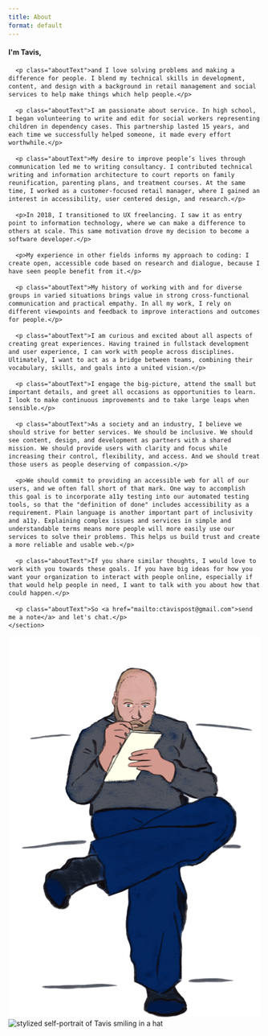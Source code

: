 ```yaml
---
title: About
format: default
---
```


<article class="aboutContainer gridCenter gridTextPicCol">
  <article class="flexCol">
    <section>
      <h1 class="aboutText lessLeading">I'm Tavis,</h1>

      <p class="aboutText">and I love solving problems and making a difference for people. I blend my technical skills in development, content, and design with a background in retail management and social services to help make things which help people.</p>

      <p class="aboutText">I am passionate about service. In high school, I began volunteering to write and edit for social workers representing children in dependency cases. This partnership lasted 15 years, and each time we successfully helped someone, it made every effort worthwhile.</p>

      <p class="aboutText">My desire to improve people’s lives through communication led me to writing consultancy. I contributed technical writing and information architecture to court reports on family reunification, parenting plans, and treatment courses. At the same time, I worked as a customer-focused retail manager, where I gained an interest in accessibility, user centered design, and research.</p>

      <p>In 2018, I transitioned to UX freelancing. I saw it as entry point to information technology, where we can make a difference to others at scale. This same motivation drove my decision to become a software developer.</p>

      <p>My experience in other fields informs my approach to coding: I create open, accessible code based on research and dialogue, because I have seen people benefit from it.</p>

      <p class="aboutText">My history of working with and for diverse groups in varied situations brings value in strong cross-functional communication and practical empathy. In all my work, I rely on different viewpoints and feedback to improve interactions and outcomes for people.</p>

      <p class="aboutText">I am curious and excited about all aspects of creating great experiences. Having trained in fullstack development and user experience, I can work with people across disciplines. Ultimately, I want to act as a bridge between teams, combining their vocabulary, skills, and goals into a united vision.</p>

      <p class="aboutText">I engage the big-picture, attend the small but important details, and greet all occasions as opportunities to learn. I look to make continuous improvements and to take large leaps when sensible.</p>

      <p class="aboutText">As a society and an industry, I believe we should strive for better services. We should be inclusive. We should see content, design, and development as partners with a shared mission. We should provide users with clarity and focus while increasing their control, flexibility, and access. And we should treat those users as people deserving of compassion.</p>

      <p>We should commit to providing an accessible web for all of our users, and we often fall short of that mark. One way to accomplish this goal is to incorporate a11y testing into our automated testing tools, so that the "definition of done" includes accessibility as a requirement. Plain language is another important part of inclusivity and a11y. Explaining complex issues and services in simple and understandable terms means more people will more easily use our services to solve their problems. This helps us build trust and create a more reliable and usable web.</p>

      <p class="aboutText">If you share similar thoughts, I would love to work with you towards these goals. If you have big ideas for how you want your organization to interact with people online, especially if that would help people in need, I want to talk with you about how that could happen.</p>

      <p class="aboutText">So <a href="mailto:ctavispost@gmail.com">send me a note</a> and let's chat.</p>
    </section>
  </article>

  <section>
    <img src="images/selfDraw.png" alt="seated artist drawing in a sketchbook" class="selfPortrait">
    <img src="images/selfPortrait.png" alt="stylized self-portrait of Tavis smiling in a hat" class="selfPortrait medBreak">
  </section>
</article>
